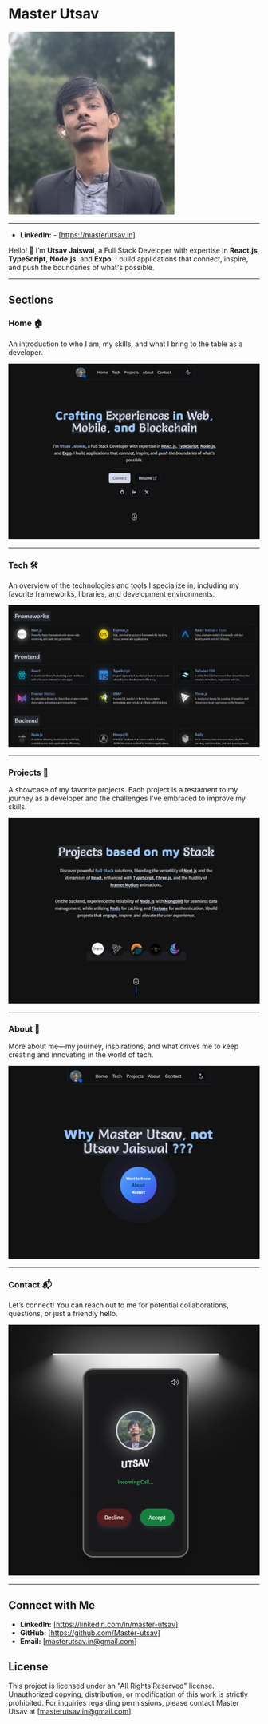 # Master Utsav

![Portfolio Banner](/public/images/my_picture_logo.jpg)

---
- **LinkedIn:** - [https://masterutsav.in]

Hello! 👋 I’m **Utsav Jaiswal**, a Full Stack Developer with expertise in **React.js**, **TypeScript**, **Node.js**, and **Expo**. I build applications that connect, inspire, and push the boundaries of what's possible.

---

## Sections

### Home 🏠
An introduction to who I am, my skills, and what I bring to the table as a developer.

![Home Section](/public/images/home.png)

---

### Tech 🛠️
An overview of the technologies and tools I specialize in, including my favorite frameworks, libraries, and development environments.

![Tech Section](/public/images/tech.png)

---

### Projects 🚀
A showcase of my favorite projects. Each project is a testament to my journey as a developer and the challenges I've embraced to improve my skills.

![Projects Section](/public/images/project.png)

---

### About 👤
More about me—my journey, inspirations, and what drives me to keep creating and innovating in the world of tech.

![About Section](/public/images/about.png)

---

### Contact 📬
Let’s connect! You can reach out to me for potential collaborations, questions, or just a friendly hello.

![Contact Section](/public/images/contact.png)

---

## Connect with Me
- **LinkedIn:** [https://linkedin.com/in/master-utsav]
- **GitHub:** [https://github.com/Master-utsav]
- **Email:** [masterutsav.in@gmail.com]

## License
This project is licensed under an "All Rights Reserved" license. Unauthorized copying, distribution, or modification of this work is strictly prohibited. For inquiries regarding permissions, please contact Master Utsav at [masterutsav.in@gmail.com].
